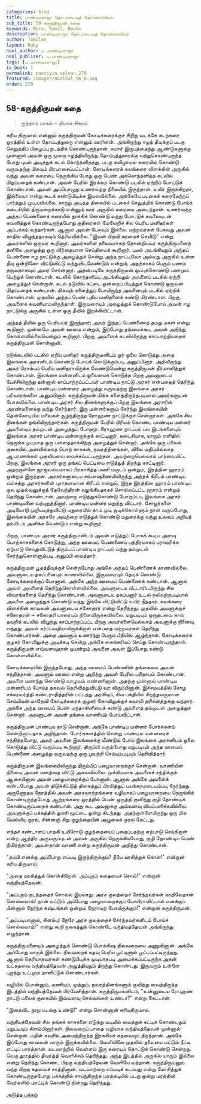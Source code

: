 ```yaml
---
categories: blog
title: பாண்டியராஜா தொடரடைவுத் தொல்காப்பியம்
sub_title: 58-கருத்திருமன் கதை
keywords: More, Tamil, Books
description: பாண்டியராஜா தொடரடைவுத் தொல்காப்பியம்
author: Tamilan
layout: Ruby
nool_author: ப.பாண்டியராஜா
nool_publiser: ப.பாண்டியராஜா
tags: [ப.பாண்டியராஜா]
is_book: 1
permalink: ponniyin_selvan_270
featured: /images/noolkal_96_6.png
order: 270
---
```



## 58-கருத்திருமன் கதை

> ஐந்தாம் பாகம் ~ தியாக சிகரம்

கரிய திருமால் என்னும் கருத்திருமன் கோடிக்கரைக்குச் சிறிது வடக்கே கடற்கரை ஓரத்தில் உள்ள தோப்புத்துறை என்னும் ஊரினன். அங்கிருந்து ஈழத் தீவுக்குப் படகு செலுத்திப் பிழைப்பு நடத்திக் கொண்டிருந்தான். சுமார் இருபத்தைந்து ஆண்டுகளுக்கு முன்னால் அவன் ஒரு முறை ஈழத்திலிருந்து தோப்புத்துறைக்கு வந்துகொண்டிருந்த போது புயல் அடித்துக் கடல் கொந்தளித்தது. படகு கவிழாமல் கரையில் கொண்டு வருவதற்கு மிகவும் பிரயாசைப்பட்டான். கோடிக்கரைக் கலங்கரை விளக்கின் அருகில் வந்து அவன் கரையை நெருங்கிய போது ஒரு பெண் அக்கொந்தளித்த கடலில் மிதப்பதைக் கண்டான். அவள் பேரில் இரக்கம் கொண்டு படகில் ஏற்றிப் போட்டுக் கொண்டான். அவள் அப்பொழுது உணர்வற்ற நிலையில் இருந்தாள். உயிர் இருக்கிறதா, இல்லையா என்று கூடக் கண்டுபிடிக்க இயலவில்லை. அங்கேயே படகைக் கரையேற்றப் பார்த்தும் முடியவில்லை. காற்று அடித்த திசையில் படகைச் செலுத்திக் கொண்டு போய்க் கடைசியில் திருமறைக்காடு என்னும் ஊர் அருகில் கரையை அடைந்தான். உணர்வற்ற அந்தப் பெண்ணைக் கரையில் தூக்கிக் கொண்டு வந்து போட்டுக் கவலையுடன் கவனித்துக் கொண்டிருந்தபோது குதிரைகள் மேலேறிச் சில பெரிய மனிதர்கள் அப்பக்கம் வந்தார்கள். ஆனால் அவள் பேசவும் இல்லை. மற்றவர்கள் பேசுவது அவன் காதில் விழுந்ததாகவும் தெரியவில்லை. "இவள் பிறவி ஊமைச் செவிடு" என்று அவர்களில் ஒருவர் கூறினார். அவர்களின் தலைவராகத் தோன்றியவர் கருத்திருமனைத் தனியே அழைத்து ஒரு விந்தையான செய்தியைக் கூறினார். புயல் அடங்கியதும் அந்தப் பெண்ணை ஈழ நாட்டுக்கு அழைத்துச் சென்று அந்த நாட்டிலோ அல்லது அருகில் உள்ள தீவு ஒன்றிலோ விட்டுவிட்டு வந்துவிடவேண்டும் என்றும், அதற்காகப் பெரும் பணம் தருவதாகவும் அவர் சொன்னார். அதன்படியே கருத்திருமன் ஒப்புக்கொண்டு பணமும் பெற்றுக் கொண்டான். கடலில் கொந்தளிப்பு அடங்கியதும் அவளைப் படகில் ஏற்றி அழைத்துச் சென்றான். கடல் நடுவில் கட்டை ஒன்றைப் பிடித்துக் கொண்டு ஒருவன் மிதப்பதைக் கண்டான். மிகவும் களைத்துப் போயிருந்த அவனையும் படகில் ஏற்றிக் கொண்டான். முதலில் அந்தப் பெண் புதிய மனிதனைக் கண்டு மிரண்டாள். பிறகு, அவனைக் கவனியாமலிருந்தாள். இருவரையும் அழைத்துக் கொண்டுபோய் அவன் ஈழ நாட்டுக்கு அருகில் உள்ள ஒரு தீவில் இறக்கிவிட்டான்.

அந்தத் தீவில் ஒரு பெரியவர் இருந்தார்; அவர் இந்தப் பெண்ணைத் தமது மகள் என்று கூறினார். முன்னமே அவள் ஊமை என்றும், இப்போது தம்மைக்கூட அவள் அறிந்து கொள்ளவில்லையென்றும் கூறினார். பிறகு, அவளைக் கடலிலிருந்து காப்பாற்றியதைக் கருத்திருமன் சொன்னான்.

நடுக்கடலில் படகில் ஏறிய மனிதர் கருத்திருமனிடம் ஓர் ஓலை கொடுத்து அதை இலங்கை அரசனிடம் கொண்டு போய்க் கொடுக்கும்படி அனுப்பினார். அதிலிருந்து அவர் ரொம்பப் பெரிய மனிதராயிருக்க வேண்டுமென்று கருத்திருமன் தீர்மானித்துக் கொண்டான். இலங்கை மன்னனிடம் ஓலையைக் கொடுத்த பிறகு அவனுடைய பேச்சிலிருந்து தன்னால் காப்பாற்றப்பட்டவர் பாண்டிய நாட்டு அரசர் என்பதைத் தெரிந்து கொண்டான். பாண்டிய மன்னரை அழைத்து வருவதற்கு இலங்கை அரசர் பரிவாரங்களை அனுப்பினார். கருத்திருமன் மிக்க களைத்திருந்தபடியால் அவர்களுடன் போகவில்லை. பாண்டிய அரசர் சில தினங்களுக்குப் பிறகு இலங்கை அரசரின் அரண்மனைக்கு வந்து சேர்ந்தார். இரு மன்னர்களும் சேர்ந்து இலங்கையின் தென்கோடியில் மலைகள் சூழ்ந்திருந்த ரோஹண நாட்டுக்குச் சென்றார்கள். அங்கே சில தினங்கள் தங்கியிருந்தார்கள். கருத்திருமன் பேரில் பிரியம் கொண்ட பாண்டிய மன்னர் அவனையும் தம்முடன் அழைத்துப் போனார். ரோஹண நாட்டில் பல இடங்களையும் இலங்கை அரசர் பாண்டிய மன்னருக்குக் காட்டினார். கடைசியாக, யாரும் எளிதில் நெருங்க முடியாத ஒரு பள்ளத்தாக்கிற்கு அழைத்துச் சென்றார். அங்கே ஒரு மலைக் குகையில் அளவில்லாத பொற் காசுகள், நவரத்தினங்கள், விலை மதிப்பில்லாத ஆபரணங்கள் முதலியவை வைக்கப்பட்டிருந்தன. அவற்றையெல்லாம் பார்வையிட்ட பிறகு, இலங்கை அரசர் ஒரு தங்கப் பெட்டியை எடுத்துத் திறந்து காட்டினார். அதற்குள்ளே ஜாஜ்வல்யமாகப் பிரகாசித்த மணி மகுடம் ஒன்றும், இரத்தின ஹாரம் ஒன்றும் இருந்தன. அரசர்களுடைய சம்பாஷணையிலிருந்து அந்தக் கிரீடம் பாண்டிய வம்சத்து அரசர்களின் புராதனமான கிரீடம் என்றும், இந்த இரத்தின ஹாரம் பாண்டிய குல முதல்வனுக்குத் தேவேந்திரன் வழங்கியதாகச் சொல்லப்பட்ட ஹாரம் என்றும் தெரிந்து கொண்டான். அவற்றை எடுத்துக்கொண்டு போகும்படி இலங்கை அரசர் பாண்டியனை வற்புறுத்தினார். பாண்டிய மன்னர் மறுத்து விட்டார். சோழர்களை அடியோடு முறியடித்துவிட்டு மதுரையில் தாம் முடி சூடிக்கொள்ளும் நாள் வரும்போது, இலங்கையின் அரசரே அவற்றை எடுத்துக் கொண்டு மதுரைக்கு வந்து உலகம் அறியத் தம்மிடம் அளிக்க வேண்டும் என்று கூறினார்.

பிறகு, பாண்டிய அரசர் கருத்திருமனிடம் அவன் எடுத்துப் போகக் கூடிய அளவு பொற்காசுகளைக் கொடுத்து, அந்த ஊமைப் பெண்ணைப் பத்திரமாகப் பராமரிக்க ஏற்பாடு செய்துவிட்டுத் திரும்பப் பாண்டிய நாட்டில் வந்து தம்முடன் சேர்ந்துகொள்ளும்படி அனுப்பி வைத்தார்.

கருத்திருமன் பூதத்தீவுக்குச் சென்றபோது அங்கே அந்தப் பெண்ணைக் காணவில்லை. அவளுடைய தகப்பனையும் காணவில்லை. இருவரையும் தேடிக் கொண்டு கோடிக்கரைக்குப் போனான். அங்கே அந்த ஊமைப் பெண்ணைக் கண்டான். ஆனால் அவள் அவனைத் தெரிந்துகொள்ளவில்லை. அவளுடைய வீட்டாரிடமிருந்து சில விவரங்களைத் தெரிந்து கொண்டான். அவளுடைய தகப்பனார் உடல் நலிவுற்றபடியால் அவளை அழைத்துக் கொண்டு வந்து இங்கே விட்டுவிட்டு உயிர் நீத்தார். கலங்கரை விளக்கின் காவலன் அவளுடைய சகோதரர் என்று தெரிந்தது. முதலில் அவளுக்குச் சகோதரன் ~ சகோதரி யாரையும் நினைவிருக்கவில்லை. மறுபடியும் ஒருதடவை கால் தவறிக் கடலில் விழுந்து காப்பாற்றப்பட்ட பிறகு அவர்களையெல்லாம் அவளுக்கு நினைவு வந்தது. அவள் கர்ப்பவதியாயிருக்கிறாள் என்பதை மற்றவர்கள் தெரிந்து கொண்டார்கள். அதை அவளும் உணர்ந்து பெரும் பீதியில் ஆழ்ந்தாள். கோடிக்கரைக் குழகர் கோவிலுக்கு அடிக்கடி சென்று அங்கே கைங்கரியம் செய்து கொண்டிருந்தாள். கருத்திருமன் எவ்வளவுதான் முயன்றும் அவனை அவள் இப்போது கண்டு கொள்ளவில்லை.

கோடிக்கரையில் இருந்தபோது, அந்த ஊமைப் பெண்ணின் தங்கையை அவன் சந்தித்தான். அவளும் ஊமை என்று அறிந்து அவள் பேரில் பரிதாபம் கொண்டான். அவளை மணந்து கொண்டு வாழவும் எண்ணினான். அதற்கு முன்னால் பாண்டிய மன்னரிடம் போய்த் தகவல் தெரிவித்துவிட்டு வர விரும்பினான். இச்சமயத்தில் சோழ சக்கரவர்த்தி கண்டராதித்தரின் பட்டத்து அரசியும், சிவ பக்தியில் சிறந்தவருமான செம்பியன் மாதேவி கோடிக்கரைக் குழகர் கோவிலுக்குச் சுவாமி தரிசனத்துக்கு வந்தார். அங்கே அந்த ஊமைப் பெண் மந்தாகினியைக் கண்டு அவளைத் தம்முடன் அழைத்துச் சென்றார். அவளுடன் அவள் தங்கை வாணியும் போய்விட்டாள்.

கருத்திருமன் பாண்டிய நாடு சென்றான். அங்கே பாண்டிய மன்னர் போர்க்களம் சென்றிருப்பதாக அறிந்தான். போர்க்களத்தில் சென்று பாண்டிய மன்னரைச் சந்தித்தபோது, அவர் அவனை இலங்கைக்கு மீண்டும் போய் இலங்கை அரசனிடம் ஓலை கொடுத்து விட்டு வரும்படி கூறினார். திரும்பி வரும்போது மறுபடியும் அந்த ஊமைப் பெண்ணை அழைத்து வருவதற்கு ஒரு முயற்சி செய்யும்படியும் தெரிவித்தார்.

கருத்திருமன் இலங்கையிலிருந்து திரும்பிப் பழையாறைக்குச் சென்றான். வாணியின் நினைவு அவன் மனத்தை விட்டு அகலவில்லை. முக்கியமாக அவளைச் சந்திக்கும் ஆசையினால் அவன் பழையாறைக்குப் போனான். ஆனால் அங்கே அவளைக் கண்டபோது அவன் திடுக்கிட்டுத் திகைத்துப் பிரமித்துப் பயங்கரமடையும்படி நேர்ந்தது. அருணோதய நேரத்தில் அவன் அரசலாற்றங்கரை வழியாகப் பழையாறையை நெருங்கிக் கொண்டிருந்தபோது ஆற்றங்கரை ஓரத்தில் பெண் ஒருத்தி குனிந்து குழி தோண்டிக் கொண்டிருப்பதைக் கண்டான். அது கூட அவனுக்கு அவ்வளவு வியப்பளிக்கவில்லை. அவளுக்குப் பக்கத்தில் துணி மூட்டை ஒன்று கிடந்தது. அதற்குள்ளேயிருந்து ஒரு மிக மெல்லிய குரல், சின்னஞ் சிறு குழந்தையின் அழுகைக் குரல் கேட்டது.

எந்தச் சண்டாளப் பாதகி உயிரோடு குழந்தையைப் புதைப்பதற்கு ஏற்பாடு செய்கிறாள் என்ற ஆத்திர அருவருப்புடன் அவன் அருகில் நெருங்கியபோது, குழி தோண்டிய பெண் நிமிர்ந்தாள். அவள்தான் வாணி என்று கருத்திருமன் அறிந்து கொண்டான்.

"தம்பி எனக்கு அப்போது எப்படி இருந்திருக்கும்? நீயே ஊகித்துக் கொள்!" என்றான் கரிய திருமால்.

"அதை ஊகித்துக் கொள்கிறேன். அப்புறம் கதையைச் சொல்!" என்றான் வந்தியத்தேவன்.

"அப்புறம் நடந்ததைச் சொல்ல இயலாது. அரச குலத்தைச் சேர்ந்தவர்கள் காதிலேதான் சொல்லலாம்! நான் மட்டும் அப்போது பழையாறைக்குப் போயிராவிட்டால் எனக்குப் பின்னால் நேர்ந்த கஷ்டங்கள் ஒன்றும் நேராமற் போயிருக்கும்!" என்றான் கருத்திருமன்.

"அப்படியானால், கிளம்பு! நேரே அரச குலத்தைச் சேர்ந்தவர்களிடம் போய்ச் சொல்லலாம்!" என்று கூறி நகைத்துக் கொண்டே வந்தியத்தேவன் அங்கிருந்து எழுந்தான்.

கருத்திருமனையும் அழைத்துக் கொண்டு பொக்கிஷ நிலவறையை அணுகினான். அங்கே அப்போது யாரும் இல்லை. நிலவறைக் கதவு பெரிய பூட்டினால் பூட்டப்பட்டிருந்தது. ஆனால் தெரியாதவர்கள் கண்டுபிடிக்க முடியாதபடி அமைக்கப்பட்டிருந்த அதன் உட்கதவை வந்தியத்தேவன் அழுத்தியதும் திறந்து கொண்டது. இருவரும் உள்ளே புகுந்து உட்புறம் தாளிட்டுக் கொண்டார்கள்.

வழியில் பொன்னும், மணியும், முத்தும், நவரத்தினங்களும் குவித்து வைத்திருந்த இடத்தில் வந்தியத்தேவன் பிரவேசித்தான். கருத்திருமகனிடம், "உன்னுடைய ரோஹண நாட்டு மலைக் குகையில் இவ்வளவு செல்வங்கள் உண்டா?" என்று கேட்டான்.

"இதைவிட நூறு மடங்கு உண்டு!" என்று சொன்னான் கரியதிருமால்.

வந்தியத்தேவன் சில தங்கக் காசுகளை எடுத்து மடியில் வைத்துக் கட்டிக் கொண்டதும் மறுபடியும் கிளம்பினார்கள். நிலவறைப் பாதை வழியாக வந்தியத்தேவன் முன்னால் சென்றான். மதிள் சுவரில் அமைந்திருந்த இரகசியக் கதவையும் திறந்தான். அங்கே இப்போது காவலன் யாரும் இருக்கவில்லை. வெளியிலே முதலில் தலையை மட்டும் நீட்டி எட்டிப் பார்த்தான். வடவாற்றில் வெள்ளம் இரு கரையும் தொட்டுக் கொண்டு சென்றது. வெகு தூரத்தில் தீவர்த்தி வெளிச்சம் தெரிந்தது. அந்த இடத்தில் அருகில் யாரும் இல்லை என்று தெரிந்து கொண்ட பிறகு வந்தியத்தேவன் வெளியே வந்தான். கருத்திருமனும் வந்த பிறகு கதவைச் சாத்தினான். வடவாற்றை எப்படிக் கடப்பது என்று யோசித்துக் கொண்டிருந்தபோது பக்கத்தில் சாய்ந்திருந்த மரத்தடியில் படகு ஒன்று மரத்தின் வேர்களில் மாட்டிக் கொண்டு நின்றது தெரிந்தது.

[அடுத்த பக்கம்](ponniyin_selvan_271)